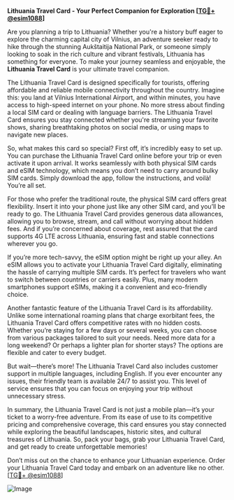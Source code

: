 **Lithuania Travel Card - Your Perfect Companion for Exploration [[TG💪+ @esim1088](https://t.me/s/esim1088)]**

Are you planning a trip to Lithuania? Whether you're a history buff eager to explore the charming capital city of Vilnius, an adventure seeker ready to hike through the stunning Aukštaitija National Park, or someone simply looking to soak in the rich culture and vibrant festivals, Lithuania has something for everyone. To make your journey seamless and enjoyable, the **Lithuania Travel Card** is your ultimate travel companion.

The Lithuania Travel Card is designed specifically for tourists, offering affordable and reliable mobile connectivity throughout the country. Imagine this: you land at Vilnius International Airport, and within minutes, you have access to high-speed internet on your phone. No more stress about finding a local SIM card or dealing with language barriers. The Lithuania Travel Card ensures you stay connected whether you're streaming your favorite shows, sharing breathtaking photos on social media, or using maps to navigate new places.

So, what makes this card so special? First off, it’s incredibly easy to set up. You can purchase the Lithuania Travel Card online before your trip or even activate it upon arrival. It works seamlessly with both physical SIM cards and eSIM technology, which means you don’t need to carry around bulky SIM cards. Simply download the app, follow the instructions, and voilà! You’re all set.

For those who prefer the traditional route, the physical SIM card offers great flexibility. Insert it into your phone just like any other SIM card, and you’ll be ready to go. The Lithuania Travel Card provides generous data allowances, allowing you to browse, stream, and call without worrying about hidden fees. And if you’re concerned about coverage, rest assured that the card supports 4G LTE across Lithuania, ensuring fast and stable connections wherever you go.

If you’re more tech-savvy, the eSIM option might be right up your alley. An eSIM allows you to activate your Lithuania Travel Card digitally, eliminating the hassle of carrying multiple SIM cards. It’s perfect for travelers who want to switch between countries or carriers easily. Plus, many modern smartphones support eSIMs, making it a convenient and eco-friendly choice.

Another fantastic feature of the Lithuania Travel Card is its affordability. Unlike some international roaming plans that charge exorbitant fees, the Lithuania Travel Card offers competitive rates with no hidden costs. Whether you’re staying for a few days or several weeks, you can choose from various packages tailored to suit your needs. Need more data for a long weekend? Or perhaps a lighter plan for shorter stays? The options are flexible and cater to every budget.

But wait—there’s more! The Lithuania Travel Card also includes customer support in multiple languages, including English. If you ever encounter any issues, their friendly team is available 24/7 to assist you. This level of service ensures that you can focus on enjoying your trip without unnecessary stress.

In summary, the Lithuania Travel Card is not just a mobile plan—it’s your ticket to a worry-free adventure. From its ease of use to its competitive pricing and comprehensive coverage, this card ensures you stay connected while exploring the beautiful landscapes, historic sites, and cultural treasures of Lithuania. So, pack your bags, grab your Lithuania Travel Card, and get ready to create unforgettable memories!

Don’t miss out on the chance to enhance your Lithuanian experience. Order your Lithuania Travel Card today and embark on an adventure like no other. [[TG💪+ @esim1088](https://t.me/s/esim1088)] 

![Image](https://i.postimg.cc/Y0z9fWf4/image.png)